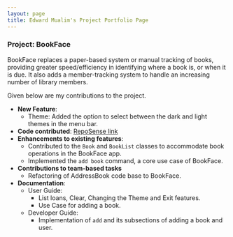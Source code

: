 ```yaml
---
layout: page
title: Edward Mualim's Project Portfolio Page
---
```


### Project: BookFace

BookFace replaces a paper-based system or manual tracking of books, providing greater speed/efficiency in identifying where a book is, or when it is due. It also adds a member-tracking system to handle an increasing number of library members.

Given below are my contributions to the project.

* **New Feature**:
  * Theme: Added the option to select between the dark and light themes in the menu bar.
* **Code contributed**: [RepoSense link](https://nus-cs2103-ay2223s1.github.io/tp-dashboard/?search=edfernape&breakdown=true&sort=groupTitle&sortWithin=title&since=2022-09-16&timeframe=commit&mergegroup=&groupSelect=groupByRepos&checkedFileTypes=docs~functional-code~test-code~other)
* **Enhancements to existing features**:
  * Contributed to the `Book` and `BookList` classes to accommodate book operations in the BookFace app.
  * Implemented the `add book` command, a core use case of BookFace.
* **Contributions to team-based tasks**
  * Refactoring of AddressBook code base to BookFace.
* **Documentation**:
    * User Guide:
      * List loans, Clear, Changing the Theme and Exit features.
      * Use Case for adding a book.
    * Developer Guide:
      * Implementation of `add` and its subsections of adding a book and user.
